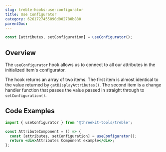 ```yaml
---
slug: treble-hooks-use-configurator
title: Use Configurator
category: 6261727455090d002780b880
parentDoc:
---
```


```jsx
const [attributes, setConfiguration] = useConfigurator();
```

## Overview

The `useConfigurator` hook allows us to connect to all our attributes in the initialized item's configurator.

The hook returns an array of two items. The first item is almost identical to the value returned by `getDisplayAttributes()`. The second item is a change handler function that passes the value passed in straight through to `setConfiguration()`.

## Code Examples

```jsx
import { useConfigurator } from '@threekit-tools/treble';

const AttributeComponent = () => {
  const [attributes, setConfiguration] = useConfigurator();
  return <div>Attributes Component example</div>;
};
```
